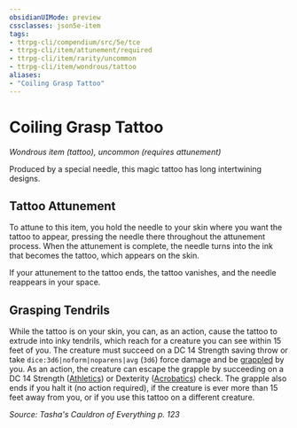 ```yaml
---
obsidianUIMode: preview
cssclasses: json5e-item
tags:
- ttrpg-cli/compendium/src/5e/tce
- ttrpg-cli/item/attunement/required
- ttrpg-cli/item/rarity/uncommon
- ttrpg-cli/item/wondrous/tattoo
aliases: 
- "Coiling Grasp Tattoo"
---
```

# Coiling Grasp Tattoo
*Wondrous item (tattoo), uncommon (requires attunement)*  



Produced by a special needle, this magic tattoo has long intertwining designs.

## Tattoo Attunement

To attune to this item, you hold the needle to your skin where you want the tattoo to appear, pressing the needle there throughout the attunement process. When the attunement is complete, the needle turns into the ink that becomes the tattoo, which appears on the skin.

If your attunement to the tattoo ends, the tattoo vanishes, and the needle reappears in your space.

## Grasping Tendrils

While the tattoo is on your skin, you can, as an action, cause the tattoo to extrude into inky tendrils, which reach for a creature you can see within 15 feet of you. The creature must succeed on a DC 14 Strength saving throw or take `dice:3d6|noform|noparens|avg` (`3d6`) force damage and be [grappled](/3-Mechanics/CLI/Rules/conditions.md#Grappled) by you. As an action, the creature can escape the grapple by succeeding on a DC 14 Strength ([Athletics](/3-Mechanics/CLI/Rules/skills.md#Athletics)) or Dexterity ([Acrobatics](/3-Mechanics/CLI/Rules/skills.md#Acrobatics)) check. The grapple also ends if you halt it (no action required), if the creature is ever more than 15 feet away from you, or if you use this tattoo on a different creature.

*Source: Tasha's Cauldron of Everything p. 123*
